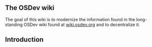 ## The OSDev wiki

The goal of this wiki is to modernize the information found in the long-standing OSDev wiki found at [wiki.osdev.org](https://wiki.osdev.org) and to decentralize it.

## Introduction

